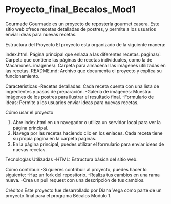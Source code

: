 # Proyecto_final_Becalos_Mod1
Gourmade
Gourmade es un proyecto de repostería gourmet casera. Este sitio web ofrece recetas detalladas de postres, y permite a los usuarios enviar ideas para nuevas recetas.

Estructura del Proyecto
El proyecto está organizado de la siguiente manera:

index.html: Página principal que enlaza a las diferentes recetas.
paginas/: Carpeta que contiene las páginas de recetas individuales, como la de Macarrones.
imagenes/: Carpeta para almacenar las imágenes utilizadas en las recetas.
README.md: Archivo que documenta el proyecto y explica su funcionamiento.

Características
-Recetas detalladas: Cada receta cuenta con una lista de ingredientes y pasos de preparación.
-Galería de imágenes: Muestra imágenes de los postres para ilustrar el resultado final.
-Formulario de ideas: Permite a los usuarios enviar ideas para nuevas recetas.

Cómo usar el proyecto
1. Abre index.html en un navegador o utiliza un servidor local para ver la página principal.
2. Navega por las recetas haciendo clic en los enlaces. Cada receta tiene su propia página en la carpeta paginas.
3. En la página principal, puedes utilizar el formulario para enviar ideas de nuevas recetas.

Tecnologías Utilizadas
-HTML: Estructura básica del sitio web.

Cómo contribuir
-Si quieres contribuir al proyecto, puedes hacer lo siguiente:
-Haz un fork del repositorio.
-Realiza tus cambios en una rama nueva.
-Crea un pull request con una descripción de tus cambios.

Créditos
Este proyecto fue desarrollado por Diana Vega como parte de un proyecto final para el programa Bécalos Modulo 1.